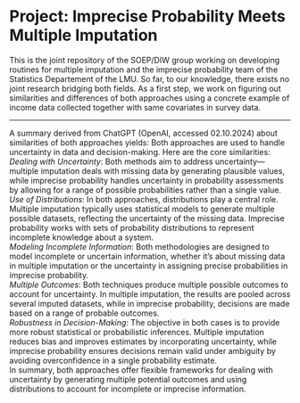 # Project: Imprecise Probability Meets Multiple Imputation

This is the joint repository of the SOEP/DIW group working on developing routines for multiple imputation and the imprecise probability team of the Statistics Departement of the LMU.
So far, to our knowledge, there exists no joint research bridging both fields.
As a first step, we work on figuring out similarities and differences of both approaches using a concrete example of income data collected together with same covariates in survey data.

------------
A summary derived from ChatGPT (OpenAI, accessed 02.10.2024) about similarities of both approaches yields: Both approaches are used to handle uncertainty in data and decision-making. Here are the core similarities:<br>
*Dealing with Uncertainty*: Both methods aim to address uncertainty—multiple imputation deals with missing data by generating plausible values, while imprecise probability handles uncertainty in probability assessments by allowing for a range of possible probabilities rather than a single value.<br> 
*Use of Distributions*: In both approaches, distributions play a central role. Multiple imputation typically uses statistical models to generate multiple possible datasets, reflecting the uncertainty of the missing data. Imprecise probability works with sets of probability distributions to represent incomplete knowledge about a system.<br>
*Modeling Incomplete Information*: Both methodologies are designed to model incomplete or uncertain information, whether it’s about missing data in multiple imputation or the uncertainty in assigning precise probabilities in imprecise probability.<br>
*Multiple Outcomes*: Both techniques produce multiple possible outcomes to account for uncertainty. In multiple imputation, the results are pooled across several imputed datasets, while in imprecise probability, decisions are made based on a range of probable outcomes.<br>
*Robustness in Decision-Making*: The objective in both cases is to provide more robust statistical or probabilistic inferences. Multiple imputation reduces bias and improves estimates by incorporating uncertainty, while imprecise probability ensures decisions remain valid under ambiguity by avoiding overconfidence in a single probability estimate.<br>
In summary, both approaches offer flexible frameworks for dealing with uncertainty by generating multiple potential outcomes and using distributions to account for incomplete or imprecise information.

